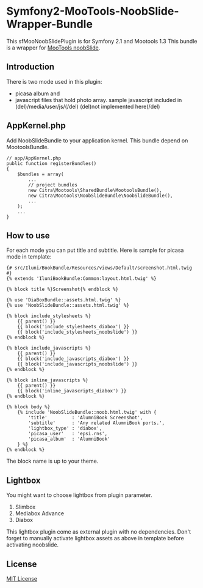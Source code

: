 Symfony2-MooTools-NoobSlide-Wrapper-Bundle
=========================================

This sfMooNoobSlidePlugin is for Symfony 2.1 and Mootools 1.3
This bundle is a wrapper for [MooTools noobSlide](http://www.efectorelativo.net/laboratory/noobSlide/).

Introduction
----------

There is two mode used in this plugin:

*   picasa album and
*   javascript files that hold photo array.
    sample javascript included in (del)/media/user/js/(/del)
    (del)not implemented here(/del)

AppKernel.php
----------------

Add NoobSlideBundle to your application kernel.
This bundle depend on MootoolsBundle.

    // app/AppKernel.php
    public function registerBundles()
    {
        $bundles = array(
            ...
            // project bundles
            new Citra\Mootools\SharedBundle\MootoolsBundle(),
            new Citra\Mootools\NoobSlideBundle\NoobSlideBundle(),
            ...
        );
        ...
    }

How to use
----------

For each mode you can put title and subtitle.
Here is sample for picasa mode in template:

    {# src/Iluni/BookBundle/Resources/views/Default/screenshot.html.twig #}
    {% extends 'IluniBookBundle:Common:layout.html.twig' %}

    {% block title %}Screenshot{% endblock %}

    {% use 'DiaBoxBundle::assets.html.twig' %}
    {% use 'NoobSlideBundle::assets.html.twig' %}

    {% block include_stylesheets %}
        {{ parent() }}
        {{ block('include_stylesheets_diabox') }}
        {{ block('include_stylesheets_noobslide') }}
    {% endblock %}

    {% block include_javascripts %}
        {{ parent() }}
        {{ block('include_javascripts_diabox') }}
        {{ block('include_javascripts_noobslide') }}
    {% endblock %}

    {% block inline_javascripts %}
        {{ parent() }}
        {{ block('inline_javascripts_diabox') }}
    {% endblock %}

    {% block body %}
        {% include 'NoobSlideBundle::noob.html.twig' with {
            'title'         : 'AlumniBook Screenshot',
            'subtitle'      : 'Any related AlumniBook ports.',
            'lightbox_type' : 'diabox',
            'picasa_user'   : 'epsi.rns',
            'picasa_album'  : 'AlumniBook'
        } %}
    {% endblock %}

The block name is up to your theme.

Lightbox
--------

You might want to choose lightbox from plugin parameter.

1.  Slimbox
2.  Mediabox Advance
3.  Diabox

This lightbox plugin come as external plugin with no dependencies.
Don't forget to manually activate lightbox assets as above in template
before activating noobslide.


License
-------

[MIT License](http://www.opensource.org/licenses/mit-license.php)
